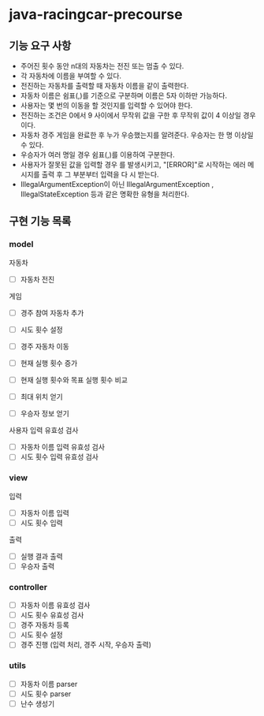 # java-racingcar-precourse

## 기능 요구 사항
- 주어진 횟수 동안 n대의 자동차는 전진 또는 멈출 수 있다.
- 각 자동차에 이름을 부여할 수 있다.
- 전진하는 자동차를 출력할 때 자동차 이름을 같이 출력한다.
- 자동차 이름은 쉼표(,)를 기준으로 구분하며 이름은 5자 이하만 가능하다.
- 사용자는 몇 번의 이동을 할 것인지를 입력할 수 있어야 한다.
- 전진하는 조건은 0에서 9 사이에서 무작위 값을 구한 후 무작위 값이 4 이상일 경우이다.
- 자동차 경주 게임을 완료한 후 누가 우승했는지를 알려준다. 우승자는 한 명 이상일 수 있다.
- 우승자가 여러 명일 경우 쉼표(,)를 이용하여 구분한다.
- 사용자가 잘못된 값을 입력할 경우 를 발생시키고, "[ERROR]"로 시작하는 에러 메시지를 출력 후 그 부분부터 입력을 다
  시 받는다.
- IllegalArgumentException이 아닌 IllegalArgumentException , IllegalStateException 등과 같은 명확한 유형을 처리한다.

## 구현 기능 목록
### model
자동차
- [ ] 자동차 전진

게임
- [ ] 경주 참여 자동차 추가
- [ ] 시도 횟수 설정
- [ ] 경주 자동차 이동
- [ ] 현재 실행 횟수 증가
- [ ] 현재 실행 횟수와 목표 실행 횟수 비교
- [ ] 최대 위치 얻기
- [ ] 우승자 정보 얻기


사용자 입력 유효성 검사
- [ ] 자동차 이름 입력 유효성 검사
- [ ] 시도 횟수 입력 유효성 검사

### view
입력
- [ ] 자동차 이름 입력 
- [ ] 시도 횟수 입력 

출력
- [ ] 실행 결과 출력
- [ ] 우승자 출력

### controller
- [ ] 자동차 이름 유효성 검사
- [ ] 시도 횟수 유효성 검사
- [ ] 경주 자동차 등록
- [ ] 시도 횟수 설정
- [ ] 경주 진행 (입력 처리, 경주 시작, 우승자 출력)

### utils
- [ ] 자동차 이름 parser
- [ ] 시도 횟수 parser
- [ ] 난수 생성기